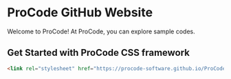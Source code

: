 # ProCode GitHub Website
Welcome to ProCode! At ProCode, you can explore sample codes.
## Get Started with ProCode CSS framework
```html
<link rel="stylesheet" href="https://procode-software.github.io/ProCode-GitHub-Site/procode.min.css">
```

